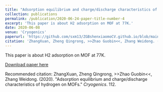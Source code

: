 ```yaml
---
title: "Adsorption equilibrium and charge/discharge characteristics of hydrogen on MOFs"
collection: publications
permalink: /publication/2020-06-24-paper-title-number-4
excerpt: 'This paper is about H2 adsorption on MOF at 77K.'
date: 2020-06-08
venue: 'Cryogenics'
paperurl: 'https://github.com/sxm13/ZGBshenxiaomoCV.github.io/blob/main/files/Adsorption%20equilibrium%20and%20charge%20discharge%20characteristics%20of%20hydrogen%20on%20MOFs.pdf'
citation: 'ZhangXuan, Zheng Qingrong, >>Zhao Guobin<<, Zhang Weidong. (2020). &quot;Adsorption equilibrium and charge/discharge characteristics of hydrogen on MOFs.&quot; <i>Cryogenics</i>. 112.'
---
```

This paper is about H2 adsorption on MOF at 77K.

[Download paper here](https://github.com/sxm13/ZGBshenxiaomoCV.github.io/blob/main/files/Adsorption%20equilibrium%20and%20charge%20discharge%20characteristics%20of%20hydrogen%20on%20MOFs.pdf)

Recommended citation: ZhangXuan, Zheng Qingrong, >>Zhao Guobin<<, Zhang Weidong. (2020). "Adsorption equilibrium and charge/discharge characteristics of hydrogen on MOFs." <i>Cryogenics</i>. 112.

